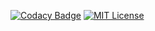 [![Codacy Badge](https://app.codacy.com/project/badge/Grade/ccb9f1af0d6d45dab11d2826fbe1c5fa)](https://www.codacy.com/gh/reficul0/allocators/dashboard?utm_source=github.com&amp;utm_medium=referral&amp;utm_content=reficul0/allocators&amp;utm_campaign=Badge_Grade)
[![MIT License](https://img.shields.io/badge/license-MIT-blue.svg?style=flat)](https://github.com/RocketChat/Rocket.Chat/raw/master/LICENSE)
